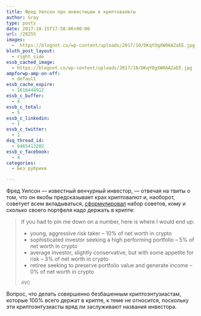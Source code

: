 ```yaml
---
title: Фред Уилсон про инвестиции в криптовалюты
author: Gray
type: posts
date: 2017-10-15T17:58:06+00:00
url: /28255
images:
  -  https://blognot.co/wp-content/uploads/2017/10/DKqYOgXW0AAZaEE.jpg
bluth_post_layout:
  - right_side
essb_cached_image:
  - https://blognot.co/wp-content/uploads/2017/10/DKqYOgXW0AAZaEE.jpg
ampforwp-amp-on-off:
  - default
essb_cache_expire:
  - 1616444912
essb_c_buffer:
  - 4
essb_c_total:
  - 5
essb_c_linkedin:
  - 1
essb_c_twitter:
  - 1
dsq_thread_id:
  - 6465413202
essb_c_facebook:
  - 4
categories:
  - Без рубрики

---
```








Фред Уилсон — известный венчурный инвестор, — отвечая на твиты о том, что он якобы предсказывает крах криптовалют и, наоборот, советует всем вкладываться, [сформулировал][1] набор советов, кому и сколько своего портфеля надо держать в крипте:

> If you had to pin me down on a number, here is where I would end up:
> 
>   * young, aggressive risk taker – 10% of net worth in crypto
>   * sophisticated investor seeking a high performing portfolio – 5% of net worth in crypto
>   * average investor, slightly conservative, but with some appetite for risk – 3% of net worth in crypto
>   * retiree seeking to preserve portfolio value and generate income – 0% of net worth in crypto
> 
> <small>AVC</small>

Вопрос, что делать совершенно безбашенным криптоэнтузиастам, которые 100% всего держат в крипте, к теме не относится, поскольку эти криптоэнтузиасты вряд ли заслуживают названия инвестора.

&nbsp;

 [1]: http://avc.com/2017/10/crypto-asset-allocation/?utm_campaign=Feed%3A+AVc+%28A+VC%29&utm_medium=feed&utm_source=feedburner